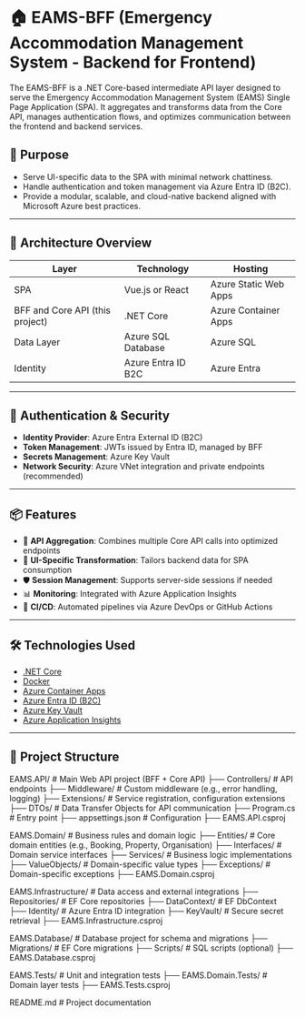 # 🏠 EAMS-BFF (Emergency Accommodation Management System - Backend for Frontend)

The EAMS-BFF is a .NET Core-based intermediate API layer designed to serve the Emergency Accommodation Management System (EAMS) Single Page Application (SPA). It aggregates and transforms data from the Core API, manages authentication flows, and optimizes communication between the frontend and backend services.

## 🚀 Purpose

- Serve UI-specific data to the SPA with minimal network chattiness.
- Handle authentication and token management via Azure Entra ID (B2C).
- Provide a modular, scalable, and cloud-native backend aligned with Microsoft Azure best practices.

---

## 🧱 Architecture Overview

| Layer         | Technology        | Hosting                |
|--------------|-------------------|------------------------|
| SPA          | Vue.js or React   | Azure Static Web Apps  |
| BFF and Core API (this project) | .NET Core         | Azure Container Apps   |
| Data Layer   | Azure SQL Database| Azure SQL              |
| Identity     | Azure Entra ID B2C| Azure Entra            |

---

## 🔐 Authentication & Security

- **Identity Provider**: Azure Entra External ID (B2C)
- **Token Management**: JWTs issued by Entra ID, managed by BFF
- **Secrets Management**: Azure Key Vault
- **Network Security**: Azure VNet integration and private endpoints (recommended)

---

## 📦 Features

- 🔄 **API Aggregation**: Combines multiple Core API calls into optimized endpoints
- 🎯 **UI-Specific Transformation**: Tailors backend data for SPA consumption
- 🛡️ **Session Management**: Supports server-side sessions if needed
- 📊 **Monitoring**: Integrated with Azure Application Insights
- 🔧 **CI/CD**: Automated pipelines via Azure DevOps or GitHub Actions

---

## 🛠️ Technologies Used

- [.NET Core](https://dotnet.microsoft.com/)
- [Docker](https://www.docker.com/)
- [Azure Container Apps](https://learn.microsoft.com/en-us/azure/container-apps/)
- [Azure Entra ID (B2C)](https://learn.microsoft.com/en-us/azure/active-directory-b2c/)
- [Azure Key Vault](https://learn.microsoft.com/en-us/azure/key-vault/)
- [Azure Application Insights](https://learn.microsoft.com/en-us/azure/azure-monitor/app/app-insights-overview)

---

## 📁 Project Structure
EAMS.API/                          # Main Web API project (BFF + Core API)
├── Controllers/                   # API endpoints
├── Middleware/                    # Custom middleware (e.g., error handling, logging)
├── Extensions/                    # Service registration, configuration extensions
├── DTOs/                          # Data Transfer Objects for API communication
├── Program.cs                     # Entry point
├── appsettings.json               # Configuration
├── EAMS.API.csproj

EAMS.Domain/                       # Business rules and domain logic
├── Entities/                      # Core domain entities (e.g., Booking, Property, Organisation)
├── Interfaces/                    # Domain service interfaces
├── Services/                      # Business logic implementations
├── ValueObjects/                  # Domain-specific value types
├── Exceptions/                    # Domain-specific exceptions
├── EAMS.Domain.csproj

EAMS.Infrastructure/              # Data access and external integrations
├── Repositories/                 # EF Core repositories
├── DataContext/                  # EF DbContext
├── Identity/                     # Azure Entra ID integration
├── KeyVault/                     # Secure secret retrieval
├── EAMS.Infrastructure.csproj

EAMS.Database/                    # Database project for schema and migrations
├── Migrations/                   # EF Core migrations
├── Scripts/                      # SQL scripts (optional)
├── EAMS.Database.csproj

EAMS.Tests/                       # Unit and integration tests
├── EAMS.Domain.Tests/            # Domain layer tests
├── EAMS.Tests.csproj

README.md                         # Project documentation